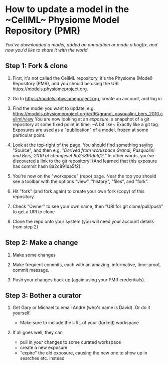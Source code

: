 # How to update a model in the ~CellML~ Physiome Model Repository (PMR)

_You've downloaded a model, added an annotation or made a bugfix, and now you'd like to share it with the world._

## Step 1: Fork & clone

1. First, it's not called the CellML repository, it's the Physiome (Model) Repository (PMR), and you should be using the URL  https://models.physiomeproject.org.

2. Go to https://models.physiomeproject.org, create an account, and log in

3. Find the model you want to update, e.g. https://models.physiomeproject.org/e/96/grandi_pasqualini_bers_2010.cellml/view
   You are now looking at an _exposure_, a snapshot of a git repository at some fixed point in time.
   ~A bit like~ Exactly like a git tag.
   Exposures are used as a "publication" of a model, frozen at some particular point.

4. Look at the top-right of the page. 
   You should find something saying "Source", and then e.g. _"Derived from workspace Grandi, Pasqualini and Bers, 2010 at changeset 8a2c891da5f2."_
   In other words, you've discovered a link to the git repository!
   (And learned that this exposure has commit hash 8a2c891da5f2).

5. You're now on the "workspace" (repo) page.
   Near the top you should see a toolbar with the options "view", "history", "files", and "fork".

6. Hit "fork" (and fork again) to create your own fork (copy) of this repository.

7. Check "Owner" to see your own name, then "URI for git clone/pull/push" to get a URI to clone

8. Clone the repo onto your system (you will need your account details from step 2)

## Step 2: Make a change

1. Make some changes

2. Make frequent commits, each with an amazing, informative, time-proof, commit message.

3. Push your changes back up (again using your PMR credentials).

## Step 3: Bother a curator

1. Get Gary or Michael to email Andre (who's name is David). Or do it yourself.
   - Make sure to include the URL of your (forked) workspace 

2. If all goes well, they can
   - pull in your changes to some curated workspace
   - create a new exposure
   - "expire" the old exposure, causing the new one to show up in searches etc. instead



